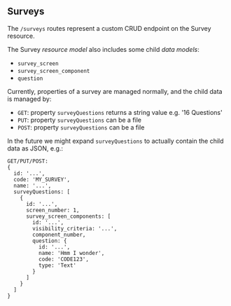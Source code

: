 ## Surveys

The `/surveys` routes represent a custom CRUD endpoint on the Survey resource.

The Survey _resource model_ also includes some child _data models_:

- `survey_screen`
- `survey_screen_component`
- `question`

Currently, properties of a survey are managed normally, and the child data is managed by:

- `GET`: property `surveyQuestions` returns a string value e.g. '16 Questions'
- `PUT`: property `surveyQuestions` can be a file
- `POST`: property `surveyQuestions` can be a file

In the future we might expand `surveyQuestions` to actually contain the child data as JSON, e.g.:

```
GET/PUT/POST:
{
  id: '...',
  code: 'MY_SURVEY',
  name: '...',
  surveyQuestions: [
    {
      id: '...',
      screen_number: 1,
      survey_screen_components: [
        id: '...',
        visibility_criteria: '...',
        component_number,
        question: {
          id: '...',
          name: 'Hmm I wonder',
          code: 'CODE123',
          type: 'Text'
        }
      ]
    }
  ]
}
```
